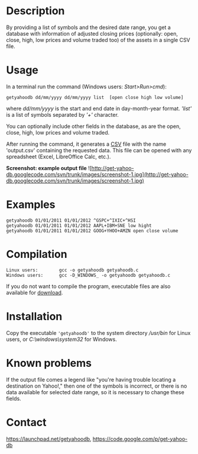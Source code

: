 # Description #

By providing a list of symbols and the desired date range, you get a database
with information of adjusted closing prices (optionally: open, close, high,
low prices and volume traded too) of the assets in a single CSV file.



# Usage #

In a terminal run the command (Windows users: _Start>Run>cmd_):
```
getyahoodb dd/mm/yyyy dd/mm/yyyy list  [open close high low volume]
```
where _dd/mm/yyyy_ is the start and end date in day-month-year format.
_'list'_ is a list of symbols separated by _'+'_ character.

You can optionally include other fields in the database, as are the open,
close, high, low prices and volume traded.

After running the command, it generates a [CSV](http://en.wikipedia.org/wiki/Comma-separated_values) file with the name 'output.csv'
containing the requested data. This file can be opened with any spreadsheet
(Excel, LibreOffice Calc, etc.).


**Screenshot: example output file**
![http://get-yahoo-db.googlecode.com/svn/trunk/images/screenshot-1.jpg](http://get-yahoo-db.googlecode.com/svn/trunk/images/screenshot-1.jpg)


# Examples #
```
getyahoodb 01/01/2011 01/01/2012 ^GSPC+^IXIC+^HSI
getyahoodb 01/01/2011 01/01/2012 AAPL+IBM+SNE low hight
getyahoodb 01/01/2011 01/01/2012 GOOG+YHOO+AMZN open close volume
```



# Compilation #
```
Linux users:		gcc -o getyahoodb getyahoodb.c
Windows users:		gcc -D_WINDOWS_ -o getyahoodb getyahoodb.c
```

If you do not want to compile the program, executable files are also available for [download](http://code.google.com/p/get-yahoo-db/downloads/list).


# Installation #

Copy the executable `'getyahoodb'` to the system directory _/usr/bin_ for Linux
users, or _C:\windows\system32_ for Windows.


# Known problems #

If the output file comes a legend like "you're having trouble locating a
destination on Yahoo!," then one of the symbols is incorrect, or there is no
data available for selected date range, so it is necessary to change these
fields.



# Contact #

https://launchpad.net/getyahoodb, https://code.google.com/p/get-yahoo-db
